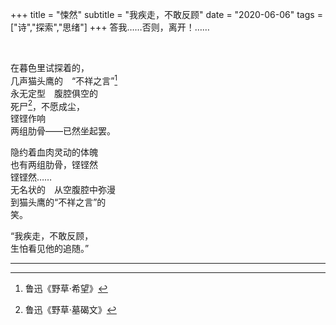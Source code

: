 +++
title = "悚然"
subtitle = "我疾走，不敢反顾"
date = "2020-06-06"
tags = ["诗","探索","思绪"]
+++
答我……否则，离开！……

<!--more-->
<br>

在暮色里试探着的，<br>
几声猫头鹰的　“不祥之言”[^1]<br>
永无定型　腹腔俱空的<br>
死尸[^2]，不愿成尘，<br>
铿铿作响<br>
两组肋骨——已然坐起罢。<br>

隐约着血肉灵动的体魄<br>
也有两组肋骨，铿铿然<br>
铿铿然……<br>
无名状的　从空腹腔中弥漫<br>
到猫头鹰的“不祥之言”的<br>
笑。<br>

“我疾走，不敢反顾，<br>
生怕看见他的追随。”<br>

---
[^1]:鲁迅《野草·希望》
[^2]:鲁迅《野草·墓碣文》
